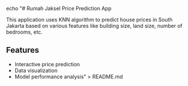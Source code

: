 echo "# Rumah Jaksel Price Prediction App

This application uses KNN algorithm to predict house prices in South Jakarta based on various features like building size, land size, number of bedrooms, etc.

## Features
- Interactive price prediction
- Data visualization
- Model performance analysis" > README.md

